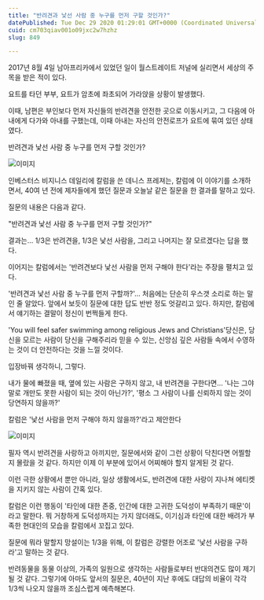 ```yaml
---
title: "반려견과 낯선 사람 중 누구를 먼저 구할 것인가?"
datePublished: Tue Dec 29 2020 01:29:01 GMT+0000 (Coordinated Universal Time)
cuid: cm703qiav001o09jxc2w7hzhz
slug: 849

---
```



2017년 8월 4일 남아프리카에서 있었던 일이 월스트레이트 저널에 실리면서 세상의 주목을 받은 적이 있다.

요트를 타던 부부, 요트가 암초에 좌초되어 가라앉을 상황이 발생했다.

이때, 남편은 부인보다 먼저 자신들의 반려견을 안전한 곳으로 이동시키고, 그 다음에 아내에게 다가와 아내를 구했는데, 이때 아내는 자신의 안전로프가 요트에 묶여 있던 상태였다.

반려견과 낯선 사람 중 누구를 먼저 구할 것인가?

![이미지](https://cdn.hashnode.com/res/hashnode/image/upload/v1739255358254/6ce7e720-3873-4af7-a64a-d3b1c40eb229.jpeg)

인베스터스 비지니스 데일리에 칼럼을 쓴 데니스 프레져는, 칼럼에 이 이야기를 소개하면서, 40여 년 전에 제자들에게 했던 질문과 오늘날 같은 질문을 한 결과를 말하고 있다.

질문의 내용은 다음과 같다.

"반려견과 낯선 사람 중 누구를 먼저 구할 것인가?"

결과는… 1/3은 반려견을, 1/3은 낯선 사람을, 그리고 나머지는 잘 모르겠다는 답을 했다.

이어지는 칼럼에서는 '반려견보다 낯선 사람을 먼저 구해야 한다'라는 주장을 펼치고 있다.

'반려견과 낯선 사람 중 누구를 먼저 구할까?'... 처음에는 단순히 우스갯 소리로 하는 말인 줄 알았다. 앞에서 보듯이 질문에 대한 답도 반반 정도 엇갈리고 있다. 하지만, 칼럼에서 얘기하는 결말이 정신이 번쩍들게 한다.

'You will feel safer swimming among religious Jews and Christians'당신은, 당신을 모르는 사람이 당신을 구해주리라 믿을 수 있는, 신앙심 깊은 사람들 속에서 수영하는 것이 더 안전하다는 것을 느낄 것이다.

입장바꿔 생각하니, 그렇다.

내가 물에 빠졌을 때, 옆에 있는 사람은 구하지 않고, 내 반려견을 구한다면… '나는 그야말로 개만도 못한 사람이 되는 것이 아닌가?', '평소 그 사람이 나를 신뢰하지 않는 것이 당연하지 않을까?'

칼럼은 '낯선 사람을 먼저 구해야 하지 않을까?'라고 제안한다

![이미지](https://cdn.hashnode.com/res/hashnode/image/upload/v1739255359887/b308c456-2efc-45b7-946d-54ff72f42d3d.jpeg)

필자 역시 반려견을 사랑하고 아끼지만, 질문에서와 같이 그런 상황이 닥친다면 어찔할지 몰랐을 것 같다. 하지만 이제 이 부분에 있어서 어찌해야 할지 알게된 것 같다.

이런 극한 상황에서 뿐만 아니라, 일상 생활에서도, 반려견에 대한 사랑이 지나쳐 에티켓을 지키지 않는 사람이 간혹 있다.

칼럼은 이런 행동이 '타인에 대한 존중, 인간에 대한 고귀한 도덕성이 부족하기 때문'이라고 말한다. 뭐 거창하게 도덕성까지는 가지 않더래도, 이기심과 타인에 대한 배려가 부족한 현대인의 모습을 칼럼에서 꼬집고 있다.

질문에 뭐라 말할지 망설이는 1/3을 위해, 이 칼럼은 강렬한 어조로 '낯선 사람을 구하라'고 말하는 것 같다.

반려동물을 동물 이상의, 가족의 일원으로 생각하는 사람들로부터 반대의견도 많이 제기될 것 같다. 그렇기에 아마도 앞서의 질문은, 40년이 지난 후에도 대답의 비율이 각각 1/3씩 나오지 않을까 조심스럽게 예측해본다.